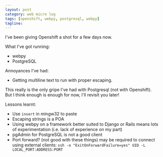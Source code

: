 ```yaml
---
layout: post
category: web micro log
tags: [openshift, webpy, postgresql, webpy]
tagline:
---
```


I've been giving Openshift a shot for a few days now.

What I've got running:

- webpy
- PostgreSQL

Annoyances I've had:

- Getting multiline text to run with proper escaping.

This really is the only gripe I've had with Postgresql (not with Openshift). But I think enough is enough for now, I'll revisit you later!

Lessons learnt:

- Use `insert` in mingw32 to paste
- Escaping strings is a POA
- Using webpy on a framework better suited to Django or Rails means lots of experimentation (i.e. lack of experience on my part)
- pgAdmin for PostgreSQL is not a good client
- Port forward? (not good with these things) may be required to connect using external clients: `ssh -o "ExitOnForwardFailure=yes" UID -L LOCAL_PORT:ADDRESS:PORT`
